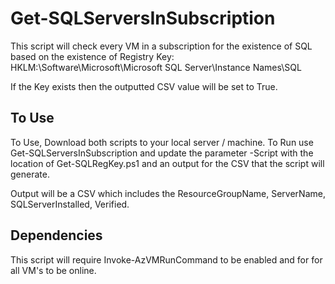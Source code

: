 # Get-SQLServersInSubscription

This script will check every VM in a subscription for the existence of SQL based on the existence of Registry Key: HKLM:\Software\Microsoft\Microsoft SQL Server\Instance Names\SQL

If the Key exists then the outputted CSV value will be set to True.

## To Use ##
To Use, Download both scripts to your local server / machine. To Run use Get-SQLServersInSubscription and update the parameter -Script with the location of Get-SQLRegKey.ps1 and an output for the CSV that the script will generate.

Output will be a CSV which includes the ResourceGroupName, ServerName, SQLServerInstalled, Verified.

## Dependencies ##
This script will require Invoke-AzVMRunCommand to be enabled and for for all VM's to be online.

